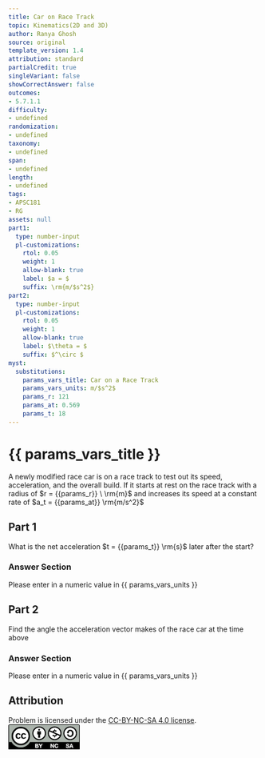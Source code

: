 ```yaml
---
title: Car on Race Track
topic: Kinematics(2D and 3D)
author: Ranya Ghosh
source: original
template_version: 1.4
attribution: standard
partialCredit: true
singleVariant: false
showCorrectAnswer: false
outcomes:
- 5.7.1.1
difficulty:
- undefined
randomization:
- undefined
taxonomy:
- undefined
span:
- undefined
length:
- undefined
tags:
- APSC181
- RG
assets: null
part1:
  type: number-input
  pl-customizations:
    rtol: 0.05
    weight: 1
    allow-blank: true
    label: $a = $
    suffix: \rm{m/$s^2$}
part2:
  type: number-input
  pl-customizations:
    rtol: 0.05
    weight: 1
    allow-blank: true
    label: $\theta = $
    suffix: $^\circ $
myst:
  substitutions:
    params_vars_title: Car on a Race Track
    params_vars_units: m/$s^2$
    params_r: 121
    params_at: 0.569
    params_t: 18
---
```

# {{ params_vars_title }}
A newly modified race car is on a race track to test out its speed, acceleration, and the overall build.
If it starts at rest on the race track with a radius of $r = {{params_r}} \ \rm{m}$ and increases its speed at a constant rate of $a_t = {{params_at}} \rm{m/s^2}$

## Part 1

What is the net acceleration $t = {{params_t}} \rm{s}$ later after the start?

### Answer Section

Please enter in a numeric value in {{ params_vars_units }}

## Part 2

Find the angle the acceleration vector makes of the race car at the time above

### Answer Section

Please enter in a numeric value in {{ params_vars_units }}

## Attribution

Problem is licensed under the [CC-BY-NC-SA 4.0 license](https://creativecommons.org/licenses/by-nc-sa/4.0/).<br> ![The Creative Commons 4.0 license requiring attribution-BY, non-commercial-NC, and share-alike-SA license.](https://raw.githubusercontent.com/firasm/bits/master/by-nc-sa.png)